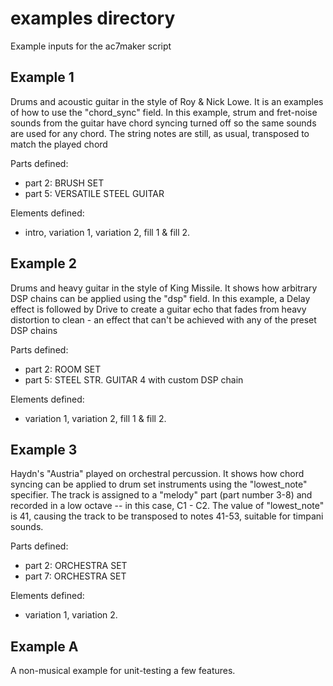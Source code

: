 # examples directory
Example inputs for the ac7maker script

## Example 1
Drums and acoustic guitar in the style of Roy & Nick Lowe. It is an examples of how to use the
"chord_sync" field. In this example, strum and fret-noise sounds from the guitar have
chord syncing turned off so the same sounds are used for any chord. The string notes
are still, as usual, transposed to match the played chord

Parts defined:
  - part 2: BRUSH SET
  - part 5: VERSATILE STEEL GUITAR

Elements defined:
  - intro, variation 1, variation 2, fill 1 & fill 2.

## Example 2
Drums and heavy guitar in the style of King Missile. It shows how arbitrary DSP chains
can be applied using the "dsp" field. In this example,
a Delay effect is followed by Drive to create a guitar echo that fades from heavy distortion
to clean - an effect that can't be achieved with any of the preset DSP chains

Parts defined:
  - part 2: ROOM SET
  - part 5: STEEL STR. GUITAR 4 with custom DSP chain

Elements defined:
  - variation 1, variation 2, fill 1 & fill 2.

## Example 3
Haydn's "Austria" played on orchestral percussion. It shows how chord syncing can be
applied to drum set instruments using the "lowest_note" specifier. The track is assigned
to a "melody" part (part number 3-8) and recorded in a low octave -- in this case,
C1 - C2. The value of "lowest_note" is 41, causing the track to be transposed to
notes 41-53, suitable for timpani sounds.

Parts defined:
  - part 2: ORCHESTRA SET
  - part 7: ORCHESTRA SET

Elements defined:
  - variation 1, variation 2.

## Example A
A non-musical example for unit-testing a few features.
